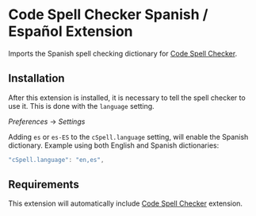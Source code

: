 # Code Spell Checker Spanish / Español Extension

Imports the Spanish spell checking dictionary for [Code Spell Checker](https://marketplace.visualstudio.com/items?itemName=streetsidesoftware.code-spell-checker).

## Installation

After this extension is installed, it is necessary to tell the spell checker to use it. This is done with the `language` setting.

*Preferences* -> *Settings*

Adding `es` or `es-ES` to the `cSpell.language` setting, will enable the Spanish dictionary.
Example using both English and Spanish dictionaries:
```javascript
"cSpell.language": "en,es",
```

## Requirements
This extension will automatically include [Code Spell Checker](https://marketplace.visualstudio.com/items?itemName=streetsidesoftware.code-spell-checker) extension.

